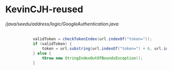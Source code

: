 # KevinCJH-reused
###### /java/seedu/address/logic/GoogleAuthentication.java
``` java
            validToken = checkTokenIndex(url.indexOf("token="));
            if (validToken) {
                token = url.substring(url.indexOf("token=") + 6, url.indexOf("&"));
            } else {
                throw new StringIndexOutOfBoundsException();
            }
```
